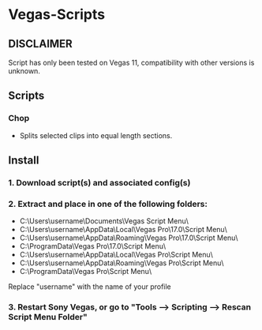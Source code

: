 # Vegas-Scripts

## DISCLAIMER
Script has only been tested on Vegas 11, compatibility with other versions is unknown.

## Scripts
### Chop
- Splits selected clips into equal length sections.

## Install
### 1. Download script(s) and associated config(s)
### 2. Extract and place in one of the following folders:
- C:\Users\username\Documents\Vegas Script Menu\ 
- C:\Users\username\AppData\Local\Vegas Pro\17.0\Script Menu\
- C:\Users\username\AppData\Roaming\Vegas Pro\17.0\Script Menu\
- C:\ProgramData\Vegas Pro\17.0\Script Menu\
- C:\Users\username\AppData\Local\Vegas Pro\Script Menu\
- C:\Users\username\AppData\Roaming\Vegas Pro\Script Menu\
- C:\ProgramData\Vegas Pro\Script Menu\

Replace "username" with the name of your profile
### 3. Restart Sony Vegas, or go to "Tools --> Scripting --> Rescan Script Menu Folder"
